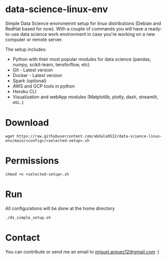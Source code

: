 # data-science-linux-env
Simple Data Science environemnt setup for  linux distributions (Debian and RedHat based for now). With a couple of commands you will have a ready-to-use data science work environment in case you're working on a new computer or remote server.

The setup includes:
- Python with their most popular modules for data science (pandas, numpy, scikit-learn, tensforflow, etc)
- Git - Latest version
- Docker - Latest version
- Spark (optional)
- AWS and GCP tools in python
- Heroku CLI
- Visualization and webApp modules (Matplotlib, plotly, dash, streamlit, etc..)


# Download
```
wget https://raw.githubusercontent.com/abdala9512/data-science-linux-env/main/<config>/<selected-setup>.sh
```

# Permissions
```
chmod +x <selected-setup>.sh
```

# Run
All configurations will be done at the home directory
```
./ds_simple_setup.sh
```

# Contact
You can contribute or send me an email to miguel.arquez12@gmail.com :)
